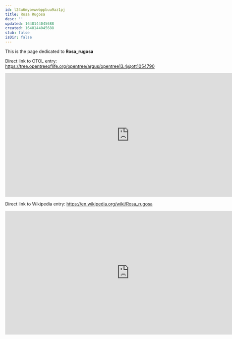 ```yaml
---
id: l24u6myovwwbppbuu9az1pj
title: Rosa Rugosa
desc: ''
updated: 1648144045688
created: 1648144045688
stub: false
isDir: false
---
```

This is the page dedicated to **Rosa_rugosa**


Direct link to OTOL entry: https://tree.opentreeoflife.org/opentree/argus/opentree13.4@ott1054790



<html>
    <body>
    <iframe src="https://tree.opentreeoflife.org/opentree/argus/opentree13.4@ott1054790"
    width="800" height="400" frameborder="0" allowfullscreen> </iframe>
    </body>
</html>
    


Direct link to Wikipedia entry: https://en.wikipedia.org/wiki/Rosa_rugosa



<html>
    <body>
    <iframe src="https://en.wikipedia.org/wiki/Rosa_rugosa"
    width="800" height="400" frameborder="0" allowfullscreen> </iframe>
    </body>
</html>
    
